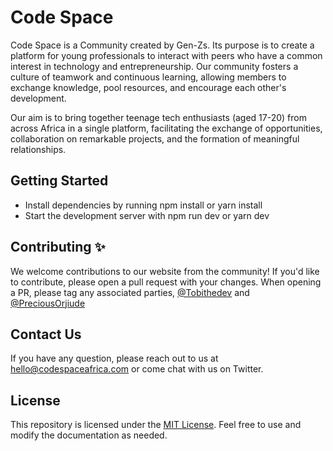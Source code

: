 # Code Space

Code Space is a Community created by Gen-Zs. Its purpose is to create a platform for young professionals to interact with peers who have a common interest in technology and entrepreneurship. Our community fosters a culture of teamwork and continuous learning, allowing members to exchange knowledge, pool resources, and encourage each other's development.

Our aim is to bring together teenage tech enthusiasts (aged 17-20) from across Africa in a single platform, facilitating the exchange of opportunities, collaboration on remarkable projects, and the formation of meaningful relationships.


## Getting Started
- Install dependencies by running npm install or yarn install
- Start the development server with npm run dev or yarn dev

## Contributing ✨

We welcome contributions to our website from the community! If you'd like to contribute, please open a pull request with your changes. When opening a PR, please tag any associated parties, [@Tobithedev](https://github.com/Tobithedev) and [@PreciousOrjiude](https://github.com/IndigoSoftwares21)


## Contact Us
If you have any question, please reach out to us at hello@codespaceafrica.com or come chat with us on Twitter.

## License

This repository is licensed under the [MIT License](https://opensource.org/license/mit/). Feel free to use and modify the documentation as needed.
